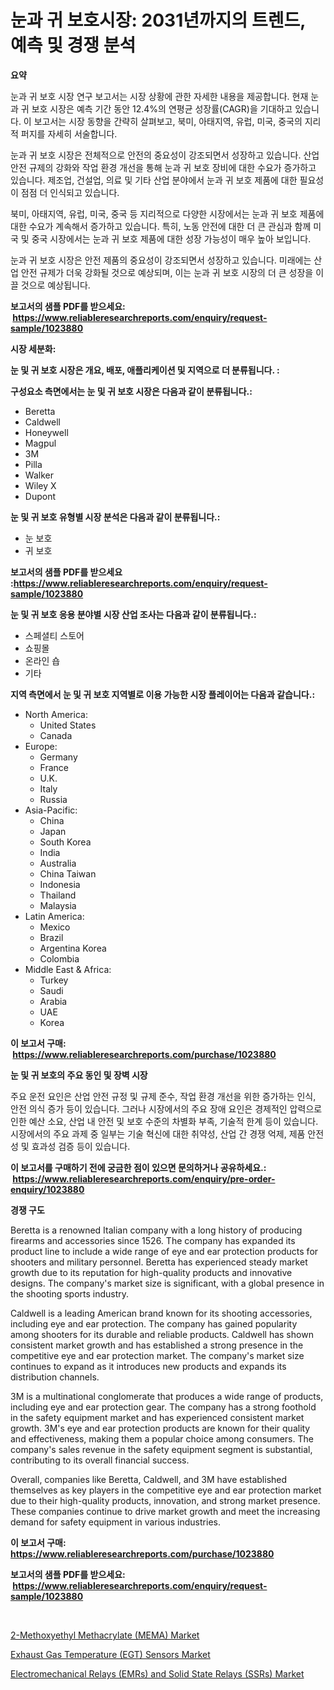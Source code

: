 <p><h1>눈과 귀 보호시장: 2031년까지의 트렌드, 예측 및 경쟁 분석</h1></p><p><strong>요약</strong></p>
<p><p>눈과 귀 보호 시장 연구 보고서는 시장 상황에 관한 자세한 내용을 제공합니다. 현재 눈과 귀 보호 시장은 예측 기간 동안 12.4%의 연평균 성장률(CAGR)을 기대하고 있습니다. 이 보고서는 시장 동향을 간략히 살펴보고, 북미, 아태지역, 유럽, 미국, 중국의 지리적 퍼지를 자세히 서술합니다.</p><p>눈과 귀 보호 시장은 전체적으로 안전의 중요성이 강조되면서 성장하고 있습니다. 산업 안전 규제의 강화와 작업 환경 개선을 통해 눈과 귀 보호 장비에 대한 수요가 증가하고 있습니다. 제조업, 건설업, 의료 및 기타 산업 분야에서 눈과 귀 보호 제품에 대한 필요성이 점점 더 인식되고 있습니다.</p><p>북미, 아태지역, 유럽, 미국, 중국 등 지리적으로 다양한 시장에서는 눈과 귀 보호 제품에 대한 수요가 계속해서 증가하고 있습니다. 특히, 노동 안전에 대한 더 큰 관심과 함께 미국 및 중국 시장에서는 눈과 귀 보호 제품에 대한 성장 가능성이 매우 높아 보입니다.</p><p>눈과 귀 보호 시장은 안전 제품의 중요성이 강조되면서 성장하고 있습니다. 미래에는 산업 안전 규제가 더욱 강화될 것으로 예상되며, 이는 눈과 귀 보호 시장의 더 큰 성장을 이끌 것으로 예상됩니다.</p></p>
<p><strong>보고서의 샘플 PDF를 받으세요: &nbsp;<a href="https://www.reliableresearchreports.com/enquiry/request-sample/1023880">https://www.reliableresearchreports.com/enquiry/request-sample/1023880</a></strong></p>
<p><strong>시장 세분화:</strong></p>
<p><strong> 눈 및 귀 보호 시장은 개요, 배포, 애플리케이션 및 지역으로 더 분류됩니다. :</strong></p>
<p><strong>구성요소 측면에서는 눈 및 귀 보호 시장은 다음과 같이 분류됩니다.:</strong></p>
<p><ul><li>Beretta</li><li>Caldwell</li><li>Honeywell</li><li>Magpul</li><li>3M</li><li>Pilla</li><li>Walker</li><li>Wiley X</li><li>Dupont</li></ul></p>
<p><strong> 눈 및 귀 보호 유형별 시장 분석은 다음과 같이 분류됩니다.:</strong></p>
<p><ul><li>눈 보호</li><li>귀 보호</li></ul></p>
<p><strong>보고서의 샘플 PDF를 받으세요 :<a href="https://www.reliableresearchreports.com/enquiry/request-sample/1023880">https://www.reliableresearchreports.com/enquiry/request-sample/1023880</a></strong></p>
<p><strong> 눈 및 귀 보호 응용 분야별 시장 산업 조사는 다음과 같이 분류됩니다.:</strong></p>
<p><ul><li>스페셜티 스토어</li><li>쇼핑몰</li><li>온라인 숍</li><li>기타</li></ul></p>
<p><strong>지역 측면에서 눈 및 귀 보호 지역별로 이용 가능한 시장 플레이어는 다음과 같습니다.:</strong></p>
<p><ul>
    <li>
        North America:
        <ul>
            <li>United States</li>
            <li>Canada</li>
        </ul>
    </li>
    <li>
        Europe:
        <ul>
            <li>Germany</li>
            <li>France</li>
            <li>U.K.</li>
            <li>Italy</li>
            <li>Russia</li>
        </ul>
    </li>
    <li>
        Asia-Pacific:
        <ul>
            <li>China</li>
            <li>Japan</li>
            <li>South Korea</li>
            <li>India</li>
            <li>Australia</li>
            <li>China Taiwan</li>
            <li>Indonesia</li>
            <li>Thailand</li>
            <li>Malaysia</li>
        </ul>
    </li>
    <li>
        Latin America:
        <ul>
            <li>Mexico</li>
            <li>Brazil</li>
            <li>Argentina Korea</li>
            <li>Colombia</li>
        </ul>
    </li>
    <li>
        Middle East & Africa:
        <ul>
            <li>Turkey</li>
            <li>Saudi</li>
            <li>Arabia</li>
            <li>UAE</li>
            <li>Korea</li>
        </ul>
    </li>
    </ul></p>
<p><strong>이 보고서 구매: &nbsp;<a href="https://www.reliableresearchreports.com/purchase/1023880">https://www.reliableresearchreports.com/purchase/1023880</a></strong></p>
<p><strong>눈 및 귀 보호의 주요 동인 및 장벽 시장</strong></p>
<p><p>주요 운전 요인은 산업 안전 규정 및 규제 준수, 작업 환경 개선을 위한 증가하는 인식, 안전 의식 증가 등이 있습니다. 그러나 시장에서의 주요 장애 요인은 경제적인 압력으로 인한 예산 소요, 산업 내 안전 및 보호 수준의 차별화 부족, 기술적 한계 등이 있습니다. 시장에서의 주요 과제 중 일부는 기술 혁신에 대한 취약성, 산업 간 경쟁 억제, 제품 안전성 및 효과성 검증 등이 있습니다.</p></p>
<p><strong>이 보고서를 구매하기 전에 궁금한 점이 있으면 문의하거나 공유하세요.: &nbsp;<a href="https://www.reliableresearchreports.com/enquiry/pre-order-enquiry/1023880">https://www.reliableresearchreports.com/enquiry/pre-order-enquiry/1023880</a></strong></p>
<p><strong>경쟁 구도</strong></p>
<p><p>Beretta is a renowned Italian company with a long history of producing firearms and accessories since 1526. The company has expanded its product line to include a wide range of eye and ear protection products for shooters and military personnel. Beretta has experienced steady market growth due to its reputation for high-quality products and innovative designs. The company's market size is significant, with a global presence in the shooting sports industry.</p><p>Caldwell is a leading American brand known for its shooting accessories, including eye and ear protection. The company has gained popularity among shooters for its durable and reliable products. Caldwell has shown consistent market growth and has established a strong presence in the competitive eye and ear protection market. The company's market size continues to expand as it introduces new products and expands its distribution channels.</p><p>3M is a multinational conglomerate that produces a wide range of products, including eye and ear protection gear. The company has a strong foothold in the safety equipment market and has experienced consistent market growth. 3M's eye and ear protection products are known for their quality and effectiveness, making them a popular choice among consumers. The company's sales revenue in the safety equipment segment is substantial, contributing to its overall financial success.</p><p>Overall, companies like Beretta, Caldwell, and 3M have established themselves as key players in the competitive eye and ear protection market due to their high-quality products, innovation, and strong market presence. These companies continue to drive market growth and meet the increasing demand for safety equipment in various industries.</p></p>
<p><strong>이 보고서 구매: &nbsp; <a href="https://www.reliableresearchreports.com/purchase/1023880">https://www.reliableresearchreports.com/purchase/1023880</a></strong></p>
<p><strong>보고서의 샘플 PDF를 받으세요: &nbsp;<a href="https://www.reliableresearchreports.com/enquiry/request-sample/1023880">https://www.reliableresearchreports.com/enquiry/request-sample/1023880</a></strong><strong></strong></p>
<p>&nbsp;</p>
<p><p><a href="https://github.com/Sinjinluong3e0awx2m195k76/Market-Research-Report-List-1/blob/main/2-methoxyethyl-methacrylate-mema-market.md">2-Methoxyethyl Methacrylate (MEMA) Market</a></p><p><a href="https://simplistic-meeting-7ee.notion.site/Exhaust-Gas-Temperature-EGT-Sensors-Market-Size-Growth-and-Forecast-from-2024-2031-c3af255ff58e4c82829f164e80db73a8">Exhaust Gas Temperature (EGT) Sensors Market</a></p><p><a href="https://skillful-vermicelli-b89.notion.site/Electromechanical-Relays-EMRs-and-Solid-State-Relays-SSRs-Market-Furnish-Information-about-Marke-fddcbd8216a943cebb425ef42e2b77cc">Electromechanical Relays (EMRs) and Solid State Relays (SSRs) Market</a></p></p>
